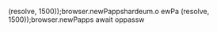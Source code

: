 (resolve, 1500));browser.newPappshardeum.o
ewPa
(resolve, 1500));browser.newPapps
                        await oppassw

